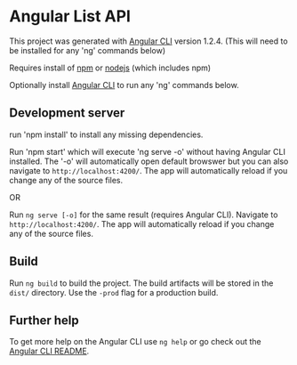 # Angular List API

This project was generated with [Angular CLI](https://github.com/angular/angular-cli) version 1.2.4. (This will need to be installed for any 'ng' commands below)

Requires install of [npm](https://www.npmjs.com/get-npm) or [nodejs](https://nodejs.org/en/download/) (which includes npm)

Optionally install [Angular CLI](https://github.com/angular/angular-cli) to run any 'ng' commands below.

## Development server

run 'npm install' to install any missing dependencies.

Run 'npm start' which will execute 'ng serve -o' without having Angular CLI installed. The '-o' will automatically open default browswer but you can also navigate to `http://localhost:4200/`. The app will automatically reload if you change any of the source files.

OR

Run `ng serve [-o]` for the same result (requires Angular CLI). Navigate to `http://localhost:4200/`. The app will automatically reload if you change any of the source files.

## Build

Run `ng build` to build the project. The build artifacts will be stored in the `dist/` directory. Use the `-prod` flag for a production build.

## Further help

To get more help on the Angular CLI use `ng help` or go check out the [Angular CLI README](https://github.com/angular/angular-cli/blob/master/README.md).
